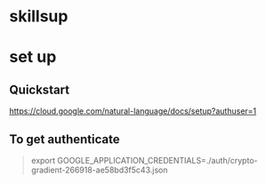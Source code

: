 # skillsup

# set up
## Quickstart
https://cloud.google.com/natural-language/docs/setup?authuser=1
## To get authenticate
> export GOOGLE_APPLICATION_CREDENTIALS=./auth/crypto-gradient-266918-ae58bd3f5c43.json
